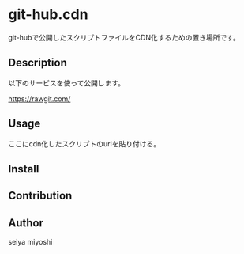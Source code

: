 git-hub.cdn
====
git-hubで公開したスクリプトファイルをCDN化するための置き場所です。

## Description
以下のサービスを使って公開します。

https://rawgit.com/

## Usage
ここにcdn化したスクリプトのurlを貼り付ける。

## Install

## Contribution

## Author
seiya miyoshi

